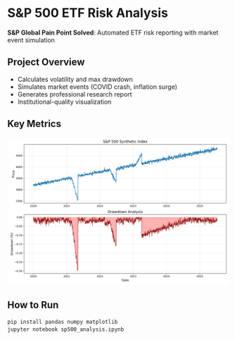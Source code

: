 # S&P 500 ETF Risk Analysis
**S&P Global Pain Point Solved**: Automated ETF risk reporting with market event simulation

## Project Overview
- Calculates volatility and max drawdown
- Simulates market events (COVID crash, inflation surge)
- Generates professional research report
- Institutional-quality visualization

## Key Metrics
![Volatility and Drawdown Visualization](sp500_analysis.png)

## How to Run
```bash
pip install pandas numpy matplotlib
jupyter notebook sp500_analysis.ipynb